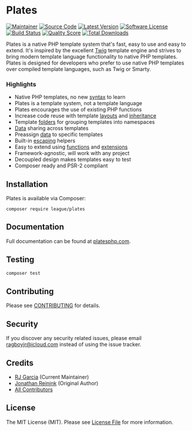 Plates
======

[![Maintainer](http://img.shields.io/badge/maintainer-@ragboyjr-blue.svg?style=flat-square)](https://twitter.com/ragboyjr)
[![Source Code](http://img.shields.io/badge/source-league/plates-blue.svg?style=flat-square)](https://github.com/thephpleague/plates)
[![Latest Version](https://img.shields.io/github/release/thephpleague/plates.svg?style=flat-square)](https://github.com/thephpleague/plates/releases)
[![Software License](https://img.shields.io/badge/license-MIT-brightgreen.svg?style=flat-square)](LICENSE)
[![Build Status](https://img.shields.io/github/actions/workflow/status/thephpleague/plates/php.yml?style=flat-square)](https://github.com/thephpleague/plates/actions?query=workflow%3APHP+branch%3Av3)
[![Quality Score](https://img.shields.io/scrutinizer/g/thephpleague/plates.svg?style=flat-square)](https://scrutinizer-ci.com/g/thephpleague/plates)
[![Total Downloads](https://img.shields.io/packagist/dt/league/plates.svg?style=flat-square)](https://packagist.org/packages/league/plates)

Plates is a native PHP template system that's fast, easy to use and easy to extend. It's inspired by the excellent [Twig](http://twig.sensiolabs.org/) template engine and strives to bring modern template language functionality to native PHP templates. Plates is designed for developers who prefer to use native PHP templates over compiled template languages, such as Twig or Smarty.

### Highlights

- Native PHP templates, no new [syntax](https://platesphp.com/templates/syntax/) to learn
- Plates is a template system, not a template language
- Plates encourages the use of existing PHP functions
- Increase code reuse with template [layouts](https://platesphp.com/templates/layouts/) and [inheritance](https://platesphp.com/templates/inheritance/)
- Template [folders](https://platesphp.com/engine/folders/) for grouping templates into namespaces
- [Data](https://platesphp.com/templates/data/#preassigned-and-shared-data) sharing across templates
- Preassign [data](https://platesphp.com/templates/data/#preassigned-and-shared-data) to specific templates
- Built-in [escaping](https://platesphp.com/templates/escaping/) helpers
- Easy to extend using [functions](https://platesphp.com/engine/functions/) and [extensions](https://platesphp.com/engine/extensions/)
- Framework-agnostic, will work with any project
- Decoupled design makes templates easy to test
- Composer ready and PSR-2 compliant

## Installation

Plates is available via Composer:

```
composer require league/plates
```

## Documentation

Full documentation can be found at [platesphp.com](https://platesphp.com/).

## Testing

```bash
composer test
```

## Contributing

Please see [CONTRIBUTING](https://github.com/thephpleague/plates/blob/master/CONTRIBUTING.md) for details.

## Security

If you discover any security related issues, please email ragboyjr@icloud.com instead of using the issue tracker.

## Credits

- [RJ Garcia](https://github.com/ragboyjr) (Current Maintainer)
- [Jonathan Reinink](https://github.com/reinink) (Original Author)
- [All Contributors](https://github.com/thephpleague/plates/contributors)

## License

The MIT License (MIT). Please see [License File](https://github.com/thephpleague/plates/blob/master/LICENSE) for more information.
